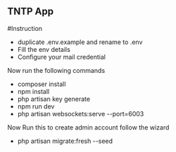 ## TNTP App

#Instruction
- duplicate .env.example and rename to .env
- Fill the env details
- Configure your mail credential

Now run the following commands
- composer install
- npm install
- php artisan key generate
- npm run dev
- php artisan websockets:serve --port=6003


Now Run this to create admin account follow the wizard
- php artisan migrate:fresh --seed
